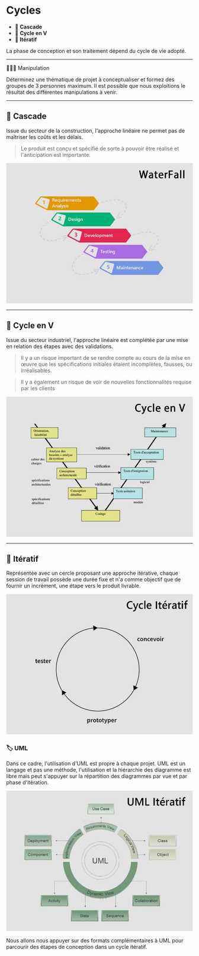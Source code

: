 # Cycles

* 🔖 **Cascade**
* 🔖 **Cycle en V**
* 🔖 **Itératif**

La phase de conception et son traitement dépend du cycle de vie adopté.

___

👨🏻‍💻 Manipulation

Déterminez une thématique de projet à conceptualiser et formez des groupes de 3 personnes maximum. Il est possible que nous exploitions le résultat des différentes manipulations à venir.

___

## 📑 Cascade

Issue du secteur de la construction, l'approche linéaire ne permet pas de maîtriser les coûts et les délais.

> Le produit est conçu et spécifié de sorte à pouvoir être réalisé et l'anticipation est importante.

![image](https://raw.githubusercontent.com/seeren-training/Agile/master/wiki/resources/01/05-Waterfall.jpg)

___

## 📑 Cycle en V

Issue du secteur industriel, l'approche linéaire est complétée par une mise en relation des étapes avec des validations.

> Il y a un risque important de se rendre compte au cours de la mise en œuvre que les spécifications initiales étaient incomplètes, fausses, ou irréalisables.

> Il y a également un risque de voir de nouvelles fonctionnalités requise par les clients

![image](https://raw.githubusercontent.com/seeren-training/Agile/master/wiki/resources/01/06-Cycle-en-V.jpg)

___

## 📑 Itératif

Représentée avec un cercle proposant une approche itérative, chaque session de travail possède une durée fixe et n'a comme objectif que de fournir un incrément, une étape vers le produit livrable.

![image](https://raw.githubusercontent.com/seeren-training/Methodo/master/wiki/resources/cycle-iteratif.jpg)

### 🏷️ **UML**

Dans ce cadre, l'utilisation d'UML est propre à chaque projet. UML est un langage et pas une méthode, l'utilisation et la hiérarchie des diagramme est libre mais peut s'appuyer sur la répartition des diagrammes par vue et par phase d'itération.

![image](https://raw.githubusercontent.com/seeren-training/Methodo/master/wiki/resources/uml-iteratif.jpg)

Nous allons nous appuyer sur des formats complémentaires à UML pour parcourir des étapes de conception dans un cycle itératif.


